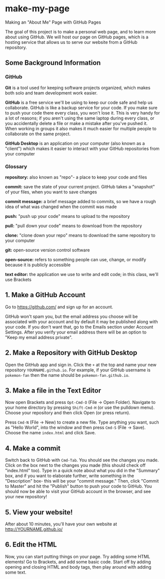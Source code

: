 # make-my-page
Making an "About Me" Page with GitHub Pages

The goal of this project is to make a personal web page, and to learn more about using GitHub.  We will host our page on GitHub pages, which is a hosting service that allows us to serve our website from a GitHub repository.  


## Some Background Information

### GitHub

**Git** is a tool used for keeping software projects organized, which makes both solo and team development work easier.  

**GitHub** is a free service we'll be using to keep our code safe and help us collaborate. GitHub is like a backup service for your code.  If you make sure to push your code there every class, you won't lose it.  This is very handy for a lot of reasons; if you aren't using the same laptop during every class, or you accidentally delete a file or make a mistake after you've pushed it. When working in groups it also makes it much easier for multiple people to collaborate on the same project.

**GitHub Desktop** is an application on your computer (also known as a "client") which makes it easier to interact with your GitHub repositories from your computer

### Glossary

**repository:** also known as "repo"- a place to keep your code and files

**commit:** save the state of your current project.  GitHub takes a "snapshot" of your files, when you want to save changes

**commit message:** a brief message added to commits, so we have a rough idea of what was changed when the commit was made

**push:** "push up your code" means to upload to the repository

**pull:** "pull down your code" means to download from the repository

**clone:** "clone down your repo" means to download the same repository to your computer

**git:**  open-source version control software

**open-source:**  refers to something people can use, change, or modify because it is publicly accessible

**text editor:** the application we use to write and edit code; in this class, we'll use Brackets


## 1. Make a GitHub Account

Go to https://github.com/ and sign up for an account.

GitHub won't spam you, but the email address you choose will be associated with your account and by default it may be published along with your code. If you don't want that, go to the Emails section under Account Settings. After you verify your email address there will be an option to "Keep my email address private".

## 2. Make a Repository with GitHub Desktop

Open the GitHub app and sign in. Click the `+` at the top and name your new repository `YOURNAME.github.io`. For example, if your GitHub username is `pokemon-fan` then the name should be `pokemon-fan.github.io`.


## 3. Make a file in the Text Editor

Now open Brackets and press `Opt-Cmd-O` (File -> Open Folder).
Navigate to your home directory by pressing `Shift-Cmd-H`
(or use the pulldown menu). Choose your repository and then click Open (or
press return).

Press `Cmd-N` (File -> New) to create a new file. Type anything you
want, such as "Hello World", into the window and then press
`Cmd-S` (File -> Save). Choose the name `index.html` and click Save.

## 4. Make a commit

Switch back to GitHub with `Cmd-Tab`. You should see the changes you
made. Click on the box next to the changes you made (this should check off "index.html" too).  Type in a quick note about what you did in the "Summary" box, and if you want to elaborate further, write something in the "Description" box- this will be your "commit message."  Then, click "Commit to Master" and hit the "Publish" button to push your code to GitHub.  You should now be able to visit your GitHub account in the browser, and see your new repository! 

## 5. View your website!

After about 10 minutes, you'll have your own website at
http://YOURNAME.github.io/ 

## 6. Edit the HTML

Now, you can start putting things on your page.  Try adding some HTML elements!  Go to Brackets, and add some basic code.  Start off by adding opening and closing HTML and body tags, then play around with adding some text.
